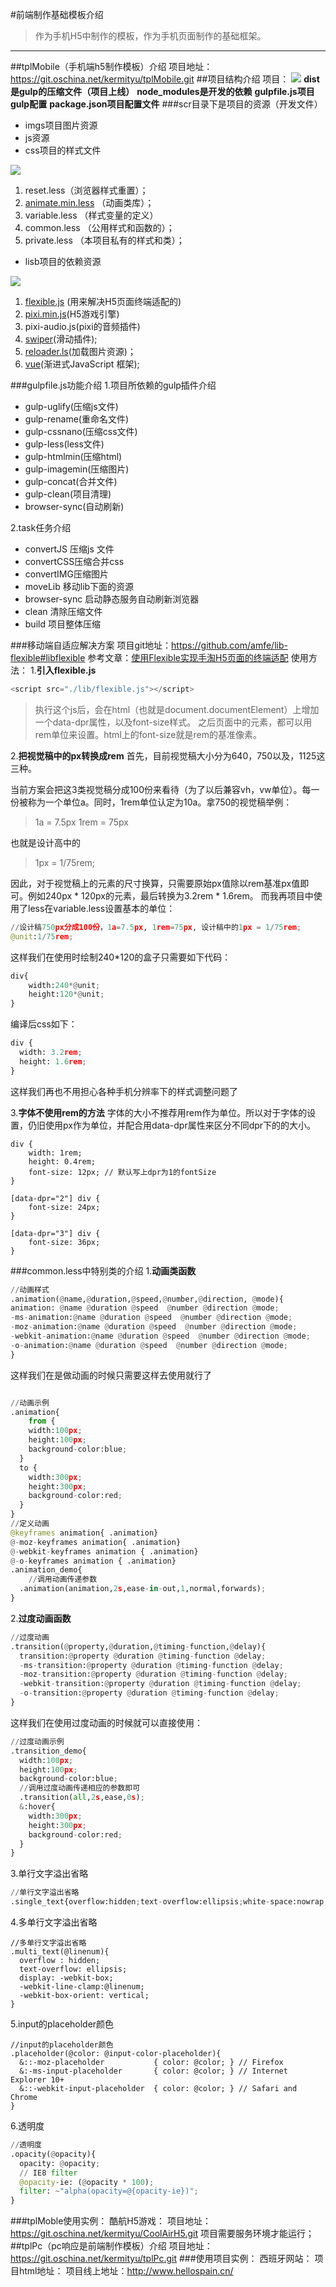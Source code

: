 #前端制作基础模板介绍
>作为手机H5中制作的模板，作为手机页面制作的基础框架。

- - - - 
##tplMobile（手机端h5制作模板）介绍
项目地址：<https://git.oschina.net/kermityu/tplMobile.git>
##项目结构介绍
项目：
![](./_image/2017-02-16-18-07-02.jpg)
**dist是gulp的压缩文件（项目上线）**
**node_modules是开发的依赖**
**gulpfile.js项目gulp配置**
**package.json项目配置文件**
###scr目录下是项目的资源（开发文件）
- imgs项目图片资源
- js资源
-  css项目的样式文件
    
![](./_image/2017-02-16-18-13-39.jpg)
1. reset.less（浏览器样式重置）；
2. [animate.min.less](https://daneden.github.io/animate.css/) （动画类库）；
3. variable.less （样式变量的定义）
4. common.less （公用样式和函数的）；
5. private.less （本项目私有的样式和类）；
- lisb项目的依赖资源

![](./_image/2017-02-16-18-15-27.jpg)
1. [flexible.js](https://github.com/amfe/article/issues/17) (用来解决H5页面终端适配的)
2. [pixi.min.js](http://www.pixijs.com/)(H5游戏引擎)
3. pixi-audio.js(pixi的音频插件)
4. [swiper](http://www.swiper.com.cn/)(滑动插件);
5. [reloader.ls](http://www.yangqiu.cn/a931035119/349000.html)(加载图片资源)；
6. [vue](http://cn.vuejs.org/)(渐进式JavaScript 框架);

###gulpfile.js功能介绍
1.项目所依赖的gulp插件介绍
- gulp-uglify(压缩js文件)
- gulp-rename(重命名文件)
- gulp-cssnano(压缩css文件)
- gulp-less(less文件)
- gulp-htmlmin(压缩html)
- gulp-imagemin(压缩图片)
- gulp-concat(合并文件)
- gulp-clean(项目清理)
- browser-sync(自动刷新)

2.task任务介绍
- convertJS 压缩js 文件
- convertCSS压缩合并css
- convertIMG压缩图片
- moveLib 移动lib下面的资源
- browser-sync 启动静态服务自动刷新浏览器
- clean 清除压缩文件
- build 项目整体压缩

###移动端自适应解决方案 
项目git地址：<https://github.com/amfe/lib-flexible#libflexible>
参考文章：[使用Flexible实现手淘H5页面的终端适配](https://github.com/amfe/article/issues/17)
使用方法：
1.**引入flexible.js**
```python
<script src="./lib/flexible.js"></script>
```

>执行这个js后，会在html（也就是document.documentElement）上增加一个data-dpr属性，以及font-size样式。
之后页面中的元素，都可以用rem单位来设置。html上的font-size就是rem的基准像素。

2.**把视觉稿中的px转换成rem**
首先，目前视觉稿大小分为640，750以及，1125这三种。

当前方案会把这3类视觉稿分成100份来看待（为了以后兼容vh，vw单位）。每一份被称为一个单位a。同时，1rem单位认定为10a。拿750的视觉稿举例：
> 1a = 7.5px
1rem = 75px

也就是设计高中的
 >1px = 1/75rem;

因此，对于视觉稿上的元素的尺寸换算，只需要原始px值除以rem基准px值即可。例如240px * 120px的元素，最后转换为3.2rem * 1.6rem。
而我再项目中使用了less在variable.less设置基本的单位：
```python
//设计稿750px分成100份，1a=7.5px, 1rem=75px, 设计稿中的1px = 1/75rem;
@unit:1/75rem;
```
这样我们在使用时绘制240*120的盒子只需要如下代码：
```python
div{
	width:240*@unit;
	height:120*@unit;
}
```
编译后css如下：
```python
div {
  width: 3.2rem;
  height: 1.6rem;
}
```
这样我们再也不用担心各种手机分辨率下的样式调整问题了

3.**字体不使用rem的方法**
字体的大小不推荐用rem作为单位。所以对于字体的设置，仍旧使用px作为单位，并配合用data-dpr属性来区分不同dpr下的的大小。
```ptthon
div {
    width: 1rem; 
    height: 0.4rem;
    font-size: 12px; // 默认写上dpr为1的fontSize
}

[data-dpr="2"] div {
    font-size: 24px;
}

[data-dpr="3"] div {
    font-size: 36px;
}
```
###common.less中特别类的介绍
1.**动画类函数**
```python
//动画样式
.animation(@name,@duration,@speed,@number,@direction, @mode){
animation: @name @duration @speed  @number @direction @mode;
-ms-animation:@name @duration @speed  @number @direction @mode;
-moz-animation:@name @duration @speed  @number @direction @mode;
-webkit-animation:@name @duration @speed  @number @direction @mode;
-o-animation:@name @duration @speed  @number @direction @mode;
}
```
这样我们在是做动画的时候只需要这样去使用就行了
```python

//动画示例
.animation{
    from {
    width:100px;
    height:100px;
    background-color:blue;
  }
  to {
    width:300px;
    height:300px;
    background-color:red;
  }
}
//定义动画
@keyframes animation{ .animation}
@-moz-keyframes animation{ .animation}
@-webkit-keyframes animation { .animation}
@-o-keyframes animation { .animation}
.animation_demo{
    //调用动画传递参数
  .animation(animation,2s,ease-in-out,1,normal,forwards);
}
```
2.**过度动画函数**
```python
//过度动画
.transition(@property,@duration,@timing-function,@delay){
  transition:@property @duration @timing-function @delay;
  -ms-transition:@property @duration @timing-function @delay;
  -moz-transition:@property @duration @timing-function @delay;
  -webkit-transition:@property @duration @timing-function @delay;
  -o-transition:@property @duration @timing-function @delay;
}
```
这样我们在使用过度动画的时候就可以直接使用：
```python
//过度动画示例
.transition_demo{
  width:100px;
  height:100px;
  background-color:blue;
  //调用过度动画传递相应的参数即可
  .transition(all,2s,ease,0s);
  &:hover{
    width:300px;
    height:300px;
    background-color:red;
  }
}

```
3.单行文字溢出省略
```python
//单行文字溢出省略
.single_text{overflow:hidden;text-overflow:ellipsis;white-space:nowrap;}
```
4.多单行文字溢出省略
```
//多单行文字溢出省略
.multi_text(@linenum){
  overflow : hidden;
  text-overflow: ellipsis;
  display: -webkit-box;
  -webkit-line-clamp:@linenum;
  -webkit-box-orient: vertical;
}
```
5.input的placeholder颜色
```
//input的placeholder颜色
.placeholder(@color: @input-color-placeholder){
  &::-moz-placeholder           { color: @color; } // Firefox
  &:-ms-input-placeholder       { color: @color; } // Internet Explorer 10+
  &::-webkit-input-placeholder  { color: @color; } // Safari and Chrome
}
```
6.透明度
```python
//透明度
.opacity(@opacity){
  opacity: @opacity;
  // IE8 filter
  @opacity-ie: (@opacity * 100);
  filter: ~"alpha(opacity=@{opacity-ie})";
}
```
###tplMoble使用实例：
酷航H5游戏：
项目地址：<https://git.oschina.net/kermityu/CoolAirH5.git>
项目需要服务环境才能运行；
##tplPc（pc响应是前端制作模板）介绍
项目地址：<https://git.oschina.net/kermityu/tplPc.git>
###使用项目实例：
西班牙网站：
项目html地址：
项目线上地址：<http://www.hellospain.cn/>

